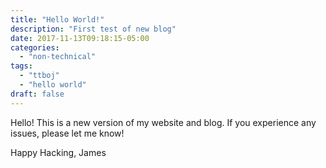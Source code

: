 ```yaml
---
title: "Hello World!"
description: "First test of new blog"
date: 2017-11-13T09:18:15-05:00
categories:
  - "non-technical"
tags:
  - "ttboj"
  - "hello world"
draft: false
---
```


Hello! This is a new version of my website and blog. If you experience any
issues, please let me know!

Happy Hacking,
James
